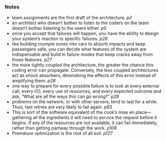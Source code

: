 ### Notes
- team assignments are the first draft of the architecture. *p2*
- an architect who doesn’t bother to listen to the coders on the team doesn’t bother listening to the users either. *p5*
- once you accept that failures will happen, you have the ability to design your system’s reaction to specific failures. *p26*
- like building crumple zones into cars to absorb impacts and keep passengers safe, you can decide what features of the system are indispensable and build in failure modes that keep cracks away from those features. *p27*
- the more tightly coupled the architecture, the greater the chance this coding error can propagate. Conversely, the less coupled architectures act as shock absorbers, diminishing the effects of this error instead of amplifying them. *p28*
- one way to prepare for every possible failure is to look at every external call, every I/O, every use of resources, and every expected outcome and ask, “What are all the ways this can go wrong?” *p29*
- problems on the network, or with other servers, tend to last for a while. Thus, fast retries are very likely to fail again. *p93*
- This is sort of the software equivalent of the cook’s mise en place—gathering all the ingredients it will need to service the request before it begins. If any of the resources are not available, it can fail immediately, rather than getting partway through the work. *p108*
- Premature optimization is the root of all evil. *p177*
